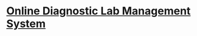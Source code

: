 # [Online Diagnostic Lab Management System](https://www.sourcecodester.com/php/15667/online-diagnostic-lab-management-system-using-php-and-mysql-free-download.html)
